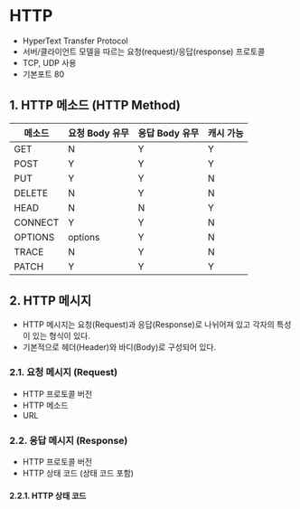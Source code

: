 # HTTP
- HyperText Transfer Protocol
- 서버/클라이언트 모델을 따르는 요청(request)/응답(response) 프로토콜
- TCP, UDP 사용
- 기본포트 80

## 1. HTTP 메소드 (HTTP Method)
|메소드|요청 Body 유무|응답 Body 유무|캐시 가능|
|---|---|---|---|
|GET|N|Y|Y|
|POST|Y|Y|Y|
|PUT|Y|Y|N|
|DELETE|N|Y|N|
|HEAD|N|N|Y|
|CONNECT|Y|Y|N|
|OPTIONS|options|Y|N|
|TRACE|N|Y|N|
|PATCH|Y|Y|Y|

## 2. HTTP 메시지
- HTTP 메시지는 요청(Request)과 응답(Response)로 나뉘어져 있고 각자의 특성이 있는 형식이 있다.
- 기본적으로 헤더(Header)와 바디(Body)로 구성되어 있다.

### 2.1. 요청 메시지 (Request)
- HTTP 프로토콜 버전
- HTTP 메소드
- URL

### 2.2. 응답 메시지 (Response)
- HTTP 프로토콜 버전
- HTTP 상태 코드 (상태 코드 포함)

#### 2.2.1. HTTP 상태 코드
